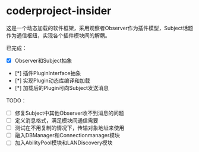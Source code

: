 # coderproject-insider

这是一个动态加载的软件框架，采用观察者Observer作为插件模型，Subject话题作为通信枢纽，实现各个插件模块间的解耦。

已完成：
- [x] Observer和Subject抽象
- [*] 插件PluginInterface抽象
- [*] 实现Plugin动态库编译和加载
- [*] 加载后的Plugin可向Subject发送消息

TODO：
- [ ] 修复Subject中其他Observer收不到消息的问题
- [ ] 定义消息格式，满足模块间通信需要
- [ ] 测试在不用复制的情况下，传输对象地址来使用
- [ ] 融入DBManager和Connectionmanager模块
- [ ] 加入AbilityPool模块和LANDiscovery模块